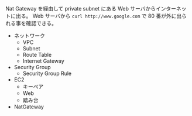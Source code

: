 Nat Gateway を経由して private subnet にある Web サーバからインターネットに出る。
Web サーバから `curl http://www.google.com` で 80 番が外に出られる事を確認できる。

- ネットワーク
  - VPC
  - Subnet
  - Route Table
  - Internet Gateway
- Security Group
  - Security Group Rule
- EC2
  - キーペア
  - Web
  - 踏み台
- NatGateway
